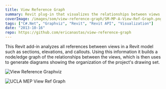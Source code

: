 ```yaml
---
title: View Reference Graph
summary: Revit plug-in that visualizes the relationships between views and drawing series in a Revit model
coverImage: /images/som/view-reference-graph/SM-MP-A-View-Ref-Graph.png
tags: ["C#.Net", "Graphviz", "Revit", "Revit API", "Visualization"]
date: "2013-10-16"
repo: https://github.com/ericanastas/view-reference-graph
---
```


This Revit add-in analyzes all references between views in a Revit model such as sections, elevations, and callouts. Using this information it builds a node/edge graph of the relationships between the views, which is then uses to generate diagrams showing the organization of the project's drawing set.

![View Reference Graphviz](/images/som/view-reference-graph/View-Reference-Graphviz.png)

![UCLA MEP View Ref Graph](/images/som/view-reference-graph/UCLA-MEP-View-Ref-Graph.png)
